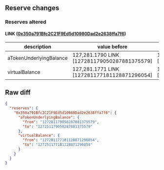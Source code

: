 ## Reserve changes

### Reserves altered

#### LINK ([0x350a791Bfc2C21F9Ed5d10980Dad2e2638ffa7f6](https://optimistic.etherscan.io/address/0x350a791Bfc2C21F9Ed5d10980Dad2e2638ffa7f6))

| description | value before | value after |
| --- | --- | --- |
| aTokenUnderlyingBalance | 127,281.1790 LINK [127281179050287881375579] | 127,251.1790 LINK [127251179050287881375579] |
| virtualBalance | 127,281.1771 LINK [127281177181128871296054] | 127,251.1771 LINK [127251177181128871296054] |


## Raw diff

```json
{
  "reserves": {
    "0x350a791Bfc2C21F9Ed5d10980Dad2e2638ffa7f6": {
      "aTokenUnderlyingBalance": {
        "from": "127281179050287881375579",
        "to": "127251179050287881375579"
      },
      "virtualBalance": {
        "from": "127281177181128871296054",
        "to": "127251177181128871296054"
      }
    }
  }
}
```